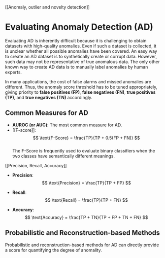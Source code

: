 [[Anomaly, outlier and novelty detection]]

# Evaluating Anomaly Detection (AD)

Evaluating AD is inherently difficult because it is challenging to obtain datasets with high-quality anomalies. Even if such a dataset is collected, it is unclear whether all possible anomalies have been covered. An easy way to create an AD dataset is to synthetically create or corrupt data. However, such data may not be representative of true anomalous data. The only other known way to create AD data is to manually label anomalies by human experts.

In many applications, the cost of false alarms and missed anomalies are different. Thus, the anomaly score threshold has to be tuned appropriately, giving priority to **false positives (FP)**, **false negatives (FN)**, **true positives (TP)**, and **true negatives (TN)** accordingly.

## Common Measures for AD

- **AUROC (or AUC)**: The most common measure for AD.
- [[F-score]]: 
  $$
  \text{F-Score} = \frac{TP}{TP + 0.5(FP + FN)}
  $$  
  The F-Score is frequently used to evaluate binary classifiers when the two classes have semantically different meanings.

[[Precision, Recall, Accuracy]]
- **Precision**: 
  $$
  \text{Precision} = \frac{TP}{TP + FP}
  $$

- **Recall**: 
  $$
  \text{Recall} = \frac{TP}{TP + FN}
  $$

- **Accuracy**: 
  $$
  \text{Accuracy} = \frac{TP + TN}{TP + FP + TN + FN}
  $$

## Probabilistic and Reconstruction-based Methods

Probabilistic and reconstruction-based methods for AD can directly provide a score for quantifying the degree of anomality.

